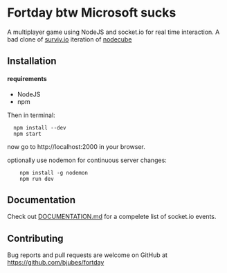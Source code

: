 # Fortday btw Microsoft sucks
A multiplayer game using NodeJS and socket.io for real time interaction.
A bad clone of [surviv.io](http://surviv.io/)
iteration of [nodecube](https://github.com/bjubes/nodecube)

## Installation
 #### requirements
  * NodeJS
  * npm

  Then in terminal:
  ```
    npm install --dev
    npm start
```
now go to http://localhost:2000 in your browser.

optionally use nodemon for continuous server changes:
```
    npm install -g nodemon
    npm run dev
```


## Documentation
Check out [DOCUMENTATION.md](https://github.com/bjubes/nodecube/blob/master/DOCUMENTATION.MD) for a compelete list of socket.io events.

## Contributing
Bug reports and pull requests are welcome on GitHub at https://github.com/bjubes/fortday
